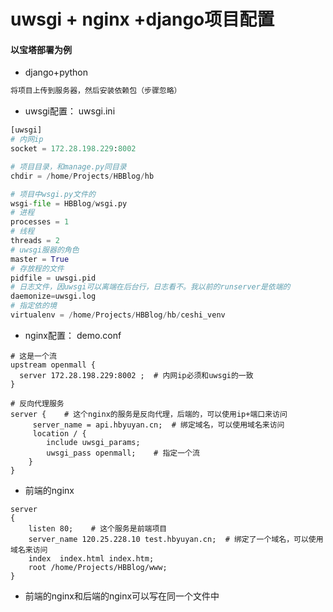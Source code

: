 # uwsgi + nginx +django项目配置

#### 以宝塔部署为例

- django+python

```python
将项目上传到服务器，然后安装依赖包（步骤忽略）
```

- uwsgi配置： uwsgi.ini

```python
[uwsgi]
# 内网ip
socket = 172.28.198.229:8002    

# 项目目录，和manage.py同目录
chdir = /home/Projects/HBBlog/hb

# 项目中wsgi.py文件的
wsgi-file = HBBlog/wsgi.py
# 进程
processes = 1
# 线程
threads = 2
# uwsgi服器的角色
master = True
# 存放程的文件
pidfile = uwsgi.pid
# 日志文件，因uwsgi可以离端在后台行，日志看不。我以前的runserver是依端的
daemonize=uwsgi.log
# 指定依的境
virtualenv = /home/Projects/HBBlog/hb/ceshi_venv
```

- nginx配置： demo.conf

```nginx
# 这是一个流
upstream openmall {
  server 172.28.198.229:8002 ;  # 内网ip必须和uwsgi的一致
}

# 反向代理服务
server {    # 这个nginx的服务是反向代理，后端的，可以使用ip+端口来访问
	 server_name = api.hbyuyan.cn;	# 绑定域名，可以使用域名来访问
     location / {
        include uwsgi_params;
        uwsgi_pass openmall;    # 指定一个流
    }
}
```

- 前端的nginx

```nginx
server
{
    listen 80;    # 这个服务是前端项目
    server_name 120.25.228.10 test.hbyuyan.cn;  # 绑定了一个域名，可以使用域名来访问
    index  index.html index.htm;
    root /home/Projects/HBBlog/www;
}
```

- 前端的nginx和后端的nginx可以写在同一个文件中

